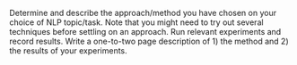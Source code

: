 Determine and describe the approach/method you have chosen on your choice of NLP topic/task. Note that you might need to try out several techniques before settling on an approach. Run relevant experiments and record results. Write a one-to-two page description of 1) the method and 2) the results of your experiments.
